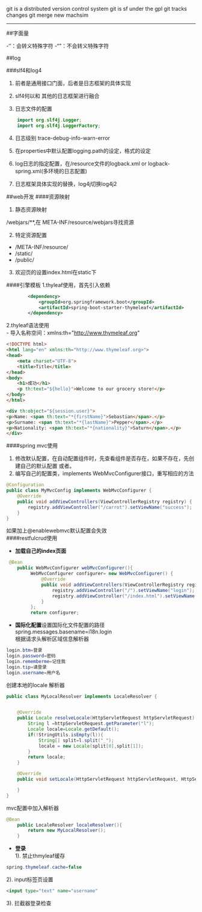 git is a distributed version control system
git is sf under the gpl
git tracks changes
git merge
new machsim

---------
##字面量

-‘’：会转义特殊字符
-“”：不会转义特殊字符


##log

###slf4和log4

1. 前者是通用接口门面，后者是日志框架的具体实现

2. slf4何以和 其他的日志框架进行融合

3. 日志文件的配置

```	java
	import org.slf4j.Logger;
	import org.slf4j.LoggerFactory;
```
4. 日志级别
	trace-debug-info-warn-error

5. 在properties中默认配置logging.path的设定，格式的设定

6. log日志的指定配置，在/resource文件的logback.xml or logback-spring.xml(多环境的日志配置)

7. 日志框架具体实现的替换，log4j切换log4j2

##web开发
####资源映射
1. 静态资源映射

/webjars/**,在 META-INF/resource/webjars寻找资源

2. 特定资源配置

- /META-INF/resource/  
- /static/  
- /public/ 
   
3. 欢迎页的设置index.html在static下

####引擎模板
1.thyleaf使用，首先引入依赖  
``` xml
        <dependency>
            <groupId>org.springframework.boot</groupId>
            <artifactId>spring-boot-starter-thymeleaf</artifactId>
        </dependency>
```
2.thyleaf语法使用  
    - 导入名称空间：xmlns:th="http://www.thymeleaf.org"
``` html
<!DOCTYPE html>
<html lang="en" xmlns:th="http://www.thymeleaf.org>">
<head>
    <meta charset="UTF-8">
    <title>Title</title>
</head>
<body>
    <h1>成功</h1>
    <p th:text="${hello}">Welcome to our grocery store!</p>
</body>
</html>
```
``` html
<div th:object="${session.user}">
<p>Name: <span th:text="*{firstName}">Sebastian</span>.</p>
<p>Surname: <span th:text="*{lastName}">Pepper</span>.</p>
<p>Nationality: <span th:text="*{nationality}">Saturn</span>.</p>
</div>
```
####spring mvc使用
1. 修改默认配置，在自动配置组件时，先查看组件是否存在，如果不存在，先创建自己的默认配置
    或者。
2. 编写自己的配置类，implements WebMvcConfigurer接口，重写相应的方法
``` java
@Configuration
public class MyMvcConfig implements WebMvcConfigurer {
    @Override
    public void addViewControllers(ViewControllerRegistry registry) {
        registry.addViewController("/carrot").setViewName("success");
    }
}
```
如果加上@enablewebmvc默认配置会失效  
####restfulcrud使用
* **加载自己的index页面**
``` java
 @Bean
    public WebMvcConfigurer webMvcConfigurer(){
         WebMvcConfigurer configurer= new WebMvcConfigurer() {
             @Override
             public void addViewControllers(ViewControllerRegistry registry) {
                 registry.addViewController("/").setViewName("login");
                 registry.addViewController("/index.html").setViewName("login");
             }
         };
         return configurer;
```
* **国际化配置**设置国际化文件配置的路径spring.messages.basename=i18n.login    
根据请求头解析区域信息解析器
``` java 
login.btm=登录
login.password=密码
login.rememberme=记住我
login.tip=请登录
login.username=用户名
```
创建本地的locale 解析器
``` java
public class MyLocalResolver implements LocaleResolver {


    @Override
    public Locale resolveLocale(HttpServletRequest httpServletRequest) {
        String l =httpServletRequest.getParameter("l");
        Locale locale=Locale.getDefault();
        if(!StringUtils.isEmpty(l)){
            String[] split=l.split("_");
            locale = new Locale(split[0],split[1]);
        }
        return locale;
    }

    @Override
    public void setLocale(HttpServletRequest httpServletRequest, HttpServletResponse httpServletResponse, Locale locale) {

    }
}
```
mvc配置中加入解析器
``` java
@Bean
    public LocaleResolver localeResolver(){
        return new MyLocalResolver();
    }
```
*  **登录**  
1). 禁止thmyleaf缓存
``` java
spring.thymeleaf.cache=false
```
2). input标签页设置
``` html
<input type="text" name="username"
```
3). 拦截器登录检查




